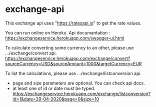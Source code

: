 # exchange-api

This exchange api uses "https://ratesapi.io" to get the rate values.

You can run online on Heroku.
Api documantation :
https://exchangeservice.herokuapp.com/swagger-ui.html

To calculate converting some currency to an other, please use .../exchange/convert api.
https://exchangeservice.herokuapp.com/exchange/convert?sourceCurrency=USD&sourceAmount=1000&targetCurrency=EUR

To list the calculations, please use .../exchange/listconversion api.
* page and size parameters are optional. You can check api docs.
* at least one of id or date must be typed.
https://exchangeservice.herokuapp.com/exchange/listconversion?id=1&date=29-04-2020&page=0&size=10

